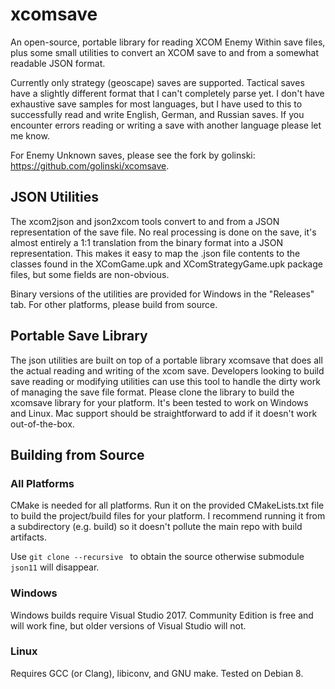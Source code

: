 # xcomsave

An open-source, portable library for reading XCOM Enemy Within save files, plus some small utilities to convert an
XCOM save to and from a somewhat readable JSON format.

Currently only strategy (geoscape) saves are supported. Tactical saves have a slightly different format that I can't
completely parse yet. I don't have exhaustive save samples for most languages, but I have used to this to successfully
read and write English, German, and Russian saves. If you encounter errors reading or writing a save with another language
please let me know.

For Enemy Unknown saves, please see the fork by golinski: https://github.com/golinski/xcomsave. 

## JSON Utilities

The xcom2json and json2xcom tools convert to and from a JSON representation of the save file. No real processing is done
on the save, it's almost entirely a 1:1 translation from the binary format into a JSON representation. This makes it 
easy to map the .json file contents to the classes found in the XComGame.upk and XComStrategyGame.upk package files,
but some fields are non-obvious.

Binary versions of the utilities are provided for Windows in the "Releases" tab. For other platforms, please build from
source.

## Portable Save Library

The json utilities are built on top of a portable library xcomsave that does all the actual reading and writing of the
xcom save. Developers looking to build save reading or modifying utilities can use this tool to handle the dirty work
of managing the save file format. Please clone the library to build the xcomsave library for your platform. It's been
tested to work on Windows and Linux. Mac support should be straightforward to add if it doesn't work out-of-the-box.

## Building from Source

### All Platforms



CMake is needed for all platforms. Run it on the provided CMakeLists.txt file to build the project/build files for your 
platform. I recommend running it from a subdirectory (e.g. build) so it doesn't pollute the main repo with build
artifacts.

Use `git clone --recursive ` to obtain the source otherwise submodule `json11` will disappear.

### Windows

Windows builds require Visual Studio 2017. Community Edition is free and will work fine, but older versions of Visual 
Studio will not.

### Linux

Requires GCC (or Clang), libiconv, and GNU make. Tested on Debian 8.


